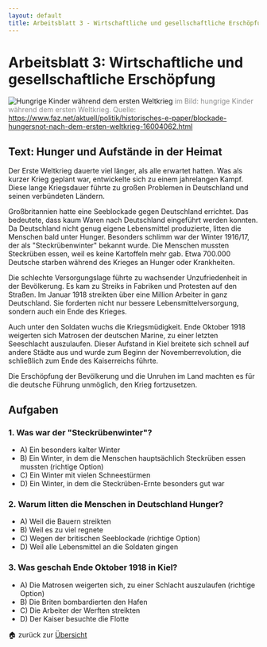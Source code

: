 ```yaml
---
layout: default
title: Arbeitsblatt 3 - Wirtschaftliche und gesellschaftliche Erschöpfung
---
```

# Arbeitsblatt 3: Wirtschaftliche und gesellschaftliche Erschöpfung

![Hungrige Kinder während dem ersten Weltkrieg](https://media1.faz.net/ppmedia/aktuell/4181519277/1.6006271/twitter_teaser/essensausgabe-an.jpg)
<span style="color:rgb(140, 140, 140)">im Bild: hungrige Kinder während dem ersten Weltkrieg. Quelle: https://www.faz.net/aktuell/politik/historisches-e-paper/blockade-hungersnot-nach-dem-ersten-weltkrieg-16004062.html</span>
## Text: Hunger und Aufstände in der Heimat

Der Erste Weltkrieg dauerte viel länger, als alle erwartet hatten. Was als kurzer Krieg geplant war, entwickelte sich zu einem jahrelangen Kampf. Diese lange Kriegsdauer führte zu großen Problemen in Deutschland und seinen verbündeten Ländern.

Großbritannien hatte eine Seeblockade gegen Deutschland errichtet. Das bedeutete, dass kaum Waren nach Deutschland eingeführt werden konnten. Da Deutschland nicht genug eigene Lebensmittel produzierte, litten die Menschen bald unter Hunger. Besonders schlimm war der Winter 1916/17, der als "Steckrübenwinter" bekannt wurde. Die Menschen mussten Steckrüben essen, weil es keine Kartoffeln mehr gab. Etwa 700.000 Deutsche starben während des Krieges an Hunger oder Krankheiten.

Die schlechte Versorgungslage führte zu wachsender Unzufriedenheit in der Bevölkerung. Es kam zu Streiks in Fabriken und Protesten auf den Straßen. Im Januar 1918 streikten über eine Million Arbeiter in ganz Deutschland. Sie forderten nicht nur bessere Lebensmittelversorgung, sondern auch ein Ende des Krieges.

Auch unter den Soldaten wuchs die Kriegsmüdigkeit. Ende Oktober 1918 weigerten sich Matrosen der deutschen Marine, zu einer letzten Seeschlacht auszulaufen. Dieser Aufstand in Kiel breitete sich schnell auf andere Städte aus und wurde zum Beginn der Novemberrevolution, die schließlich zum Ende des Kaiserreichs führte.

Die Erschöpfung der Bevölkerung und die Unruhen im Land machten es für die deutsche Führung unmöglich, den Krieg fortzusetzen.

## Aufgaben

### 1. Was war der "Steckrübenwinter"?

- A) Ein besonders kalter Winter
- B) Ein Winter, in dem die Menschen hauptsächlich Steckrüben essen mussten (richtige Option)
- C) Ein Winter mit vielen Schneestürmen
- D) Ein Winter, in dem die Steckrüben-Ernte besonders gut war

### 2. Warum litten die Menschen in Deutschland Hunger?

- A) Weil die Bauern streikten
- B) Weil es zu viel regnete
- C) Wegen der britischen Seeblockade (richtige Option)
- D) Weil alle Lebensmittel an die Soldaten gingen

### 3. Was geschah Ende Oktober 1918 in Kiel?

- A) Die Matrosen weigerten sich, zu einer Schlacht auszulaufen (richtige Option)
- B) Die Briten bombardierten den Hafen
- C) Die Arbeiter der Werften streikten
- D) Der Kaiser besuchte die Flotte

🏠 zurück zur [Übersicht](GPG_7/Arbeitsblätter_GPG_7/Das_Ende_des_ersten_Weltkriegs.md)
